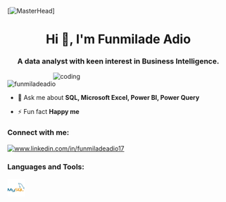 [![MasterHead](https://successive.cloud/wp-content/webp-express/webp-images/doc-root/wp-content/uploads/2022/04/Data-Analytics-Benefits-768x403.png.webp)]
<h1 align="center">Hi 👋, I'm Funmilade Adio</h1>
<h3 align="center">A data analyst with keen interest in Business Intelligence.</h3>
<img align="right" alt="coding" width="400" src="https://www.netcov.com/wp-content/pubfiles/2020/10/shutterstock_277915391.jpg">

<p align="left"> <img src="https://komarev.com/ghpvc/?username=funmiladeadio&label=Profile%20views&color=0e75b6&style=flat" alt="funmiladeadio" /> </p>

- 💬 Ask me about **SQL, Microsoft Excel, Power BI, Power Query**

- ⚡ Fun fact **Happy me**

<h3 align="left">Connect with me:</h3>
<p align="left">
<a href="https://linkedin.com/in/www.linkedin.com/in/funmiladeadio17" target="blank"><img align="center" src="https://raw.githubusercontent.com/rahuldkjain/github-profile-readme-generator/master/src/images/icons/Social/linked-in-alt.svg" alt="www.linkedin.com/in/funmiladeadio17" height="30" width="40" /></a>
</p>

<h3 align="left">Languages and Tools:</h3>
<p align="left"> <a href="https://www.mysql.com/" target="_blank" rel="noreferrer"> <img src="https://raw.githubusercontent.com/devicons/devicon/master/icons/mysql/mysql-original-wordmark.svg" alt="mysql" width="40" height="40"/> </a> </p>

